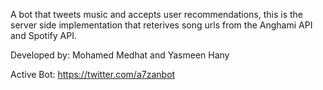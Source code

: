 A bot that tweets music and accepts user recommendations, this is the server side implementation that reterives song urls from the Anghami API and Spotify API.

Developed by: Mohamed Medhat and Yasmeen Hany


Active Bot: https://twitter.com/a7zanbot
